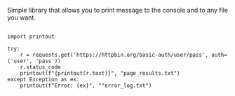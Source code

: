 Simple library that allows you to print message to the console and to any file you want. 
```

import printout

try:
    r = requests.get('https://httpbin.org/basic-auth/user/pass', auth=('user', 'pass'))
    r.status_code
    printout(f"{printout(r.text)}", "page_results.txt")
except Exception as ex:
    printout(f"Error: {ex}", ""error_log.txt")

```